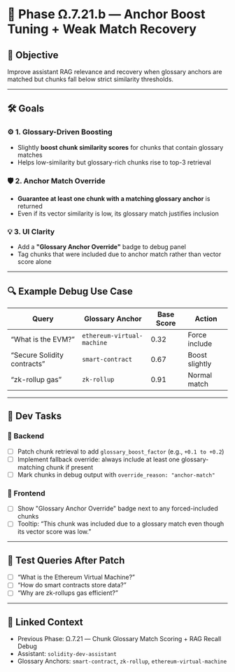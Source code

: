 # 🧠 Phase Ω.7.21.b — Anchor Boost Tuning + Weak Match Recovery

## 🎯 Objective
Improve assistant RAG relevance and recovery when glossary anchors are matched but chunks fall below strict similarity thresholds.

---

## 🛠️ Goals

### ⚙️ 1. Glossary-Driven Boosting
- Slightly **boost chunk similarity scores** for chunks that contain glossary matches
- Helps low-similarity but glossary-rich chunks rise to top-3 retrieval

### 🛡️ 2. Anchor Match Override
- **Guarantee at least one chunk with a matching glossary anchor** is returned
- Even if its vector similarity is low, its glossary match justifies inclusion

### 💡 3. UI Clarity
- Add a **"Glossary Anchor Override"** badge to debug panel
- Tag chunks that were included due to anchor match rather than vector score alone

---

## 🔍 Example Debug Use Case

| Query | Glossary Anchor | Base Score | Action |
|-------|------------------|------------|--------|
| “What is the EVM?” | `ethereum-virtual-machine` | 0.32 | Force include |
| “Secure Solidity contracts” | `smart-contract` | 0.67 | Boost slightly |
| “zk-rollup gas” | `zk-rollup` | 0.91 | Normal match |

---

## 🚀 Dev Tasks

### 🔹 Backend
- [ ] Patch chunk retrieval to add `glossary_boost_factor` (e.g., `+0.1 to +0.2`)
- [ ] Implement fallback override: always include at least one glossary-matching chunk if present
- [ ] Mark chunks in debug output with `override_reason: "anchor-match"`

### 🔹 Frontend
- [ ] Show "Glossary Anchor Override" badge next to any forced-included chunks
- [ ] Tooltip: “This chunk was included due to a glossary match even though its vector score was low.”

---

## 🧪 Test Queries After Patch
- [ ] “What is the Ethereum Virtual Machine?”
- [ ] “How do smart contracts store data?”
- [ ] “Why are zk-rollups gas efficient?”

---

## 🔁 Linked Context
- Previous Phase: Ω.7.21 — Chunk Glossary Match Scoring + RAG Recall Debug
- Assistant: `solidity-dev-assistant`
- Glossary Anchors: `smart-contract`, `zk-rollup`, `ethereum-virtual-machine`